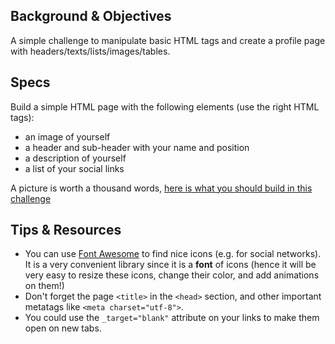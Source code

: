 ## Background & Objectives

A simple challenge to manipulate basic HTML tags and create a profile page with headers/texts/lists/images/tables.



## Specs

Build a simple HTML page with the following elements (use the right HTML tags):

- an image of yourself
- a header and sub-header with your name and position
- a description of yourself
- a list of your social links

A picture is worth a thousand words, [here is what you should build in this challenge](https://lewagon.github.io/html-css-challenges/01-profile-content-new/)

## Tips & Resources

- You can use [Font Awesome](http://fontawesome.io/) to find nice icons (e.g. for social networks). It is a very convenient library since it is a **font** of icons (hence it will be very easy to resize these icons, change their color, and add animations on them!)
- Don't forget the page `<title>` in the `<head>` section, and other important metatags like `<meta charset="utf-8">`.
- You could use the `_target="blank"` attribute on your links to make them open on new tabs.